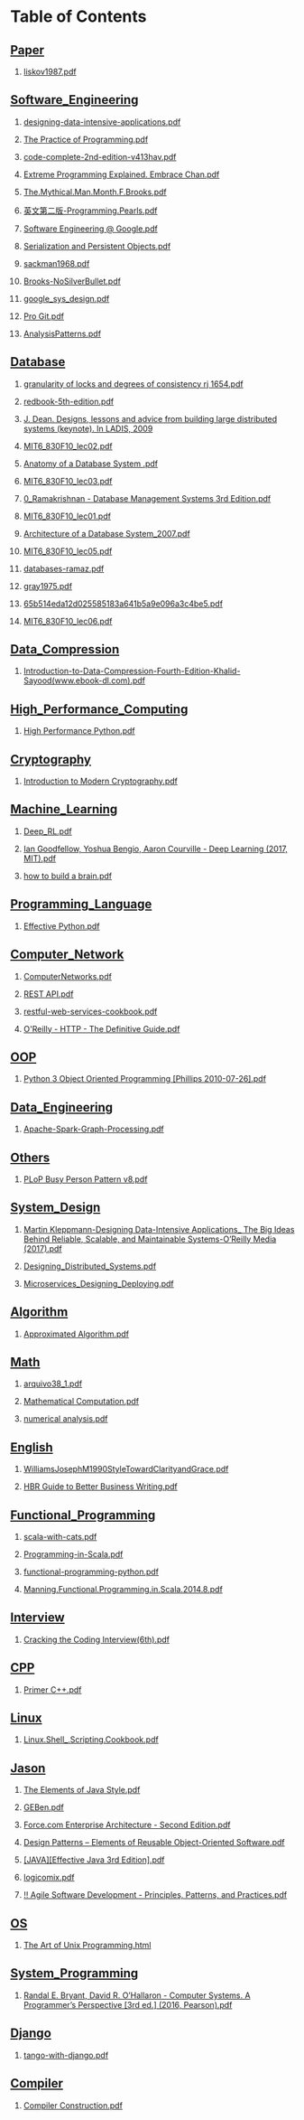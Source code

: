 # Table of Contents
## [Paper](./Paper)

1. [liskov1987.pdf](<Paper/liskov1987.pdf>)

## [Software_Engineering](./Software_Engineering)

1. [designing-data-intensive-applications.pdf](<Software_Engineering/designing-data-intensive-applications.pdf>)

1. [The Practice of Programming.pdf](<Software_Engineering/The Practice of Programming.pdf>)

1. [code-complete-2nd-edition-v413hav.pdf](<Software_Engineering/code-complete-2nd-edition-v413hav.pdf>)

1. [Extreme Programming Explained. Embrace Chan.pdf](<Software_Engineering/Extreme Programming Explained. Embrace Chan.pdf>)

1. [The.Mythical.Man.Month.F.Brooks.pdf](<Software_Engineering/The.Mythical.Man.Month.F.Brooks.pdf>)

1. [英文第二版-Programming.Pearls.pdf](<Software_Engineering/英文第二版-Programming.Pearls.pdf>)

1. [Software Engineering @ Google.pdf](<Software_Engineering/Software Engineering @ Google.pdf>)

1. [Serialization and Persistent Objects.pdf](<Software_Engineering/Serialization and Persistent Objects.pdf>)

1. [sackman1968.pdf](<Software_Engineering/sackman1968.pdf>)

1. [Brooks-NoSilverBullet.pdf](<Software_Engineering/Brooks-NoSilverBullet.pdf>)

1. [google_sys_design.pdf](<Software_Engineering/google_sys_design.pdf>)

1. [Pro Git.pdf](<Software_Engineering/Pro Git.pdf>)

1. [AnalysisPatterns.pdf](<Software_Engineering/AnalysisPatterns.pdf>)

## [Database](./Database)

1. [granularity of locks and degrees of consistency rj 1654.pdf](<Database/granularity of locks and degrees of consistency rj 1654.pdf>)

1. [redbook-5th-edition.pdf](<Database/redbook-5th-edition.pdf>)

1. [J. Dean. Designs, lessons and advice from building large distributed systems (keynote). In LADIS, 2009](<Database/J. Dean. Designs, lessons and advice from building large distributed systems (keynote). In LADIS, 2009>)

1. [MIT6_830F10_lec02.pdf](<Database/MIT6_830F10_lec02.pdf>)

1. [Anatomy of a Database System .pdf](<Database/Anatomy of a Database System .pdf>)

1. [MIT6_830F10_lec03.pdf](<Database/MIT6_830F10_lec03.pdf>)

1. [0_Ramakrishnan - Database Management Systems 3rd Edition.pdf](<Database/0_Ramakrishnan - Database Management Systems 3rd Edition.pdf>)

1. [MIT6_830F10_lec01.pdf](<Database/MIT6_830F10_lec01.pdf>)

1. [Architecture of a Database System_2007.pdf](<Database/Architecture of a Database System_2007.pdf>)

1. [MIT6_830F10_lec05.pdf](<Database/MIT6_830F10_lec05.pdf>)

1. [databases-ramaz.pdf](<Database/databases-ramaz.pdf>)

1. [gray1975.pdf](<Database/gray1975.pdf>)

1. [65b514eda12d025585183a641b5a9e096a3c4be5.pdf](<Database/65b514eda12d025585183a641b5a9e096a3c4be5.pdf>)

1. [MIT6_830F10_lec06.pdf](<Database/MIT6_830F10_lec06.pdf>)

## [Data_Compression](./Data_Compression)

1. [Introduction-to-Data-Compression-Fourth-Edition-Khalid-Sayood(www.ebook-dl.com).pdf](<Data_Compression/Introduction-to-Data-Compression-Fourth-Edition-Khalid-Sayood(www.ebook-dl.com).pdf>)

## [High_Performance_Computing](./High_Performance_Computing)

1. [High Performance Python.pdf](<High_Performance_Computing/High Performance Python.pdf>)

## [Cryptography](./Cryptography)

1. [Introduction to Modern Cryptography.pdf](<Cryptography/Introduction to Modern Cryptography.pdf>)

## [Machine_Learning](./Machine_Learning)

1. [Deep_RL.pdf](<Machine_Learning/Deep_RL.pdf>)

1. [Ian Goodfellow, Yoshua Bengio, Aaron Courville - Deep Learning (2017, MIT).pdf](<Machine_Learning/Ian Goodfellow, Yoshua Bengio, Aaron Courville - Deep Learning (2017, MIT).pdf>)

1. [how to build a brain.pdf](<Machine_Learning/how to build a brain.pdf>)

## [Programming_Language](./Programming_Language)

1. [Effective Python.pdf](<Programming_Language/Effective Python.pdf>)

## [Computer_Network](./Computer_Network)

1. [ComputerNetworks.pdf](<Computer_Network/ComputerNetworks.pdf>)

1. [REST API.pdf](<Computer_Network/REST API.pdf>)

1. [restful-web-services-cookbook.pdf](<Computer_Network/restful-web-services-cookbook.pdf>)

1. [O'Reilly - HTTP - The Definitive Guide.pdf](<Computer_Network/O'Reilly - HTTP - The Definitive Guide.pdf>)

## [OOP](./OOP)

1. [Python 3 Object Oriented Programming [Phillips 2010-07-26].pdf](<OOP/Python 3 Object Oriented Programming [Phillips 2010-07-26].pdf>)

## [Data_Engineering](./Data_Engineering)

1. [Apache-Spark-Graph-Processing.pdf](<Data_Engineering/Apache-Spark-Graph-Processing.pdf>)

## [Others](./Others)

1. [PLoP Busy Person Pattern v8.pdf](<Others/PLoP Busy Person Pattern v8.pdf>)

## [System_Design](./System_Design)

1. [Martin Kleppmann-Designing Data-Intensive Applications_ The Big Ideas Behind Reliable, Scalable, and Maintainable Systems-O’Reilly Media (2017).pdf](<System_Design/Martin Kleppmann-Designing Data-Intensive Applications_ The Big Ideas Behind Reliable, Scalable, and Maintainable Systems-O’Reilly Media (2017).pdf>)

1. [Designing_Distributed_Systems.pdf](<System_Design/Designing_Distributed_Systems.pdf>)

1. [Microservices_Designing_Deploying.pdf](<System_Design/Microservices_Designing_Deploying.pdf>)

## [Algorithm](./Algorithm)

1. [Approximated Algorithm.pdf](<Algorithm/Approximated Algorithm.pdf>)

## [Math](./Math)

1. [arquivo38_1.pdf](<Math/arquivo38_1.pdf>)

1. [Mathematical Computation.pdf](<Math/Mathematical Computation.pdf>)

1. [numerical analysis.pdf](<Math/numerical analysis.pdf>)

## [English](./English)

1. [WilliamsJosephM1990StyleTowardClarityandGrace.pdf](<English/WilliamsJosephM1990StyleTowardClarityandGrace.pdf>)

1. [HBR Guide to Better Business Writing.pdf](<English/HBR Guide to Better Business Writing.pdf>)

## [Functional_Programming](./Functional_Programming)

1. [scala-with-cats.pdf](<Functional_Programming/scala-with-cats.pdf>)

1. [Programming-in-Scala.pdf](<Functional_Programming/Programming-in-Scala.pdf>)

1. [functional-programming-python.pdf](<Functional_Programming/functional-programming-python.pdf>)

1. [Manning.Functional.Programming.in.Scala.2014.8.pdf](<Functional_Programming/Manning.Functional.Programming.in.Scala.2014.8.pdf>)

## [Interview](./Interview)

1. [Cracking the Coding Interview(6th).pdf](<Interview/Cracking the Coding Interview(6th).pdf>)

## [CPP](./CPP)

1. [Primer C++.pdf](<CPP/Primer C++.pdf>)

## [Linux](./Linux)

1. [Linux.Shell_.Scripting.Cookbook.pdf](<Linux/Linux.Shell_.Scripting.Cookbook.pdf>)

## [Jason](./Jason)

1. [The Elements of Java Style.pdf](<Jason/The Elements of Java Style.pdf>)

1. [GEBen.pdf](<Jason/GEBen.pdf>)

1. [Force.com Enterprise Architecture - Second Edition.pdf](<Jason/Force.com Enterprise Architecture - Second Edition.pdf>)

1. [Design Patterns – Elements of Reusable Object-Oriented Software.pdf](<Jason/Design Patterns – Elements of Reusable Object-Oriented Software.pdf>)

1. [[JAVA][Effective Java 3rd Edition].pdf](<Jason/[JAVA][Effective Java 3rd Edition].pdf>)

1. [logicomix.pdf](<Jason/logicomix.pdf>)

1. [!! Agile Software Development - Principles, Patterns, and Practices.pdf](<Jason/!! Agile Software Development - Principles, Patterns, and Practices.pdf>)

## [OS](./OS)

1. [The Art of Unix Programming.html](<OS/The Art of Unix Programming.html>)

## [System_Programming](./System_Programming)

1. [Randal E. Bryant, David R. O’Hallaron - Computer Systems. A Programmer’s Perspective [3rd ed.] (2016, Pearson).pdf](<System_Programming/Randal E. Bryant, David R. O’Hallaron - Computer Systems. A Programmer’s Perspective [3rd ed.] (2016, Pearson).pdf>)

## [Django](./Django)

1. [tango-with-django.pdf](<Django/tango-with-django.pdf>)

## [Compiler](./Compiler)

1. [Compiler Construction.pdf](<Compiler/Compiler Construction.pdf>)

